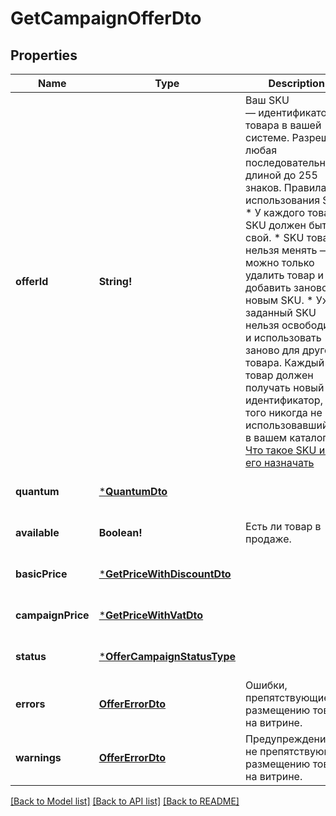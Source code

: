 # GetCampaignOfferDto

## Properties
Name | Type | Description | Notes
------------ | ------------- | ------------- | -------------
**offerId** | **String!** | Ваш SKU — идентификатор товара в вашей системе.  Разрешена любая последовательность длиной до 255 знаков.  Правила использования SKU:  * У каждого товара SKU должен быть свой.  * SKU товара нельзя менять — можно только удалить товар и добавить заново с новым SKU.  * Уже заданный SKU нельзя освободить и использовать заново для другого товара. Каждый товар должен получать новый идентификатор, до того никогда не использовавшийся в вашем каталоге.  [Что такое SKU и как его назначать](https://yandex.ru/support/marketplace/assortment/add/index.html#fields)  | [default to null]
**quantum** | [***QuantumDto**](QuantumDTO.md) |  | [optional] [default to null]
**available** | **Boolean!** | Есть ли товар в продаже.  | [optional] [default to null]
**basicPrice** | [***GetPriceWithDiscountDto**](GetPriceWithDiscountDTO.md) |  | [optional] [default to null]
**campaignPrice** | [***GetPriceWithVatDto**](GetPriceWithVatDTO.md) |  | [optional] [default to null]
**status** | [***OfferCampaignStatusType**](OfferCampaignStatusType.md) |  | [optional] [default to null]
**errors** | [**OfferErrorDto**](OfferErrorDTO.md) | Ошибки, препятствующие размещению товара на витрине.  | [optional] [default to null]
**warnings** | [**OfferErrorDto**](OfferErrorDTO.md) | Предупреждения, не препятствующие размещению товара на витрине.  | [optional] [default to null]

[[Back to Model list]](../README.md#documentation-for-models) [[Back to API list]](../README.md#documentation-for-api-endpoints) [[Back to README]](../README.md)



